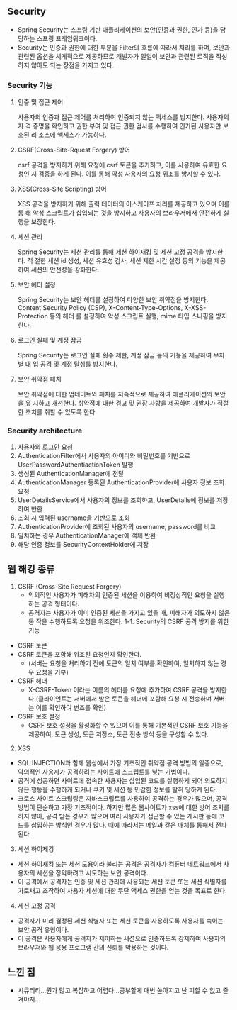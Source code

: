 ## Security
- Spring Security는 스프링 기반 애플리케이션의 보안(인증과 권한, 인가 등)을 담당하는 스프링 프레임워크이다.
- Security는 인증과 권한에 대한 부분을 Filter의 흐름에 따라서 처리를 하며, 보안과 관련된 옵션을 체계적으로 제공하므로 개발자가 일일이 보안과 관련된 로직을 작성하지 않아도 되는 장점을 가지고 있다.

### Security 기능
1. 인증 및 접근 제어

   사용자의 인증과 접근 제어를 처리하여 인증되지 않는 액세스를 방지한다. 사용자의 자
   격 증명을 확인하고 권한 부여 및 접근 권한 검사를 수행하여 인가된 사용자만 보호된 리
   소스에 액세스가 가능하다.
2. CSRF(Cross-Site-Rquest Forgery) 방어

   csrf 공격을 방지하기 위해 요청에 csrf 토큰을 추가하고, 이를 사용하여 유효한 요청인
   지 검증을 하게 된다. 이를 통해 악성 사용자의 요청 위조를 방지할 수 있다.
3. XSS(Cross-Site Scripting) 방어

   XSS 공격을 방지하기 위해 출력 데이터의 이스케이프 처리를 제공하고 있으며 이를 통
   해 악성 스크립트가 삽입되는 것을 방지하고 사용자의 브라우저에서 안전하게 실행을
   보장한다.
4. 세션 관리

   Spring Security는 세션 관리를 통해 세션 하이재킹 및 세션 고정 공격을 방지한다. 적
   절한 세션 id 생성, 세션 유효성 검사, 세션 제한 시간 설정 등의 기능을 제공하여 세션의
   안전성을 강화한다.
5. 보안 헤더 설정

   Spring Security는 보안 헤더를 설정하여 다양한 보안 취약점을 방지한다. Content
   Security Policy (CSP), X-Content-Type-Options, X-XSS-Protection 등의 헤더
   를 설정하여 악성 스크립트 실행, mime 타입 스니핑을 방지한다.
6. 로그인 실패 및 계정 잠금

   Spring Security는 로그인 실패 횟수 제한, 계정 잠금 등의 기능을 제공하여 무차별 대
   입 공격 및 계정 탈취를 방지한다.
7. 보안 취약점 패치

   보안 취약점에 대한 업데이트와 패치를 지속적으로 제공하여 애플리케이션의 보안을 유
   지하고 개선한다. 취약점에 대한 경고 및 권장 사항을 제공하여 개발자가 적절한 조치를
   취할 수 있도록 한다.

### Security architecture
1. 사용자의 로그인 요청
2. AuthenticationFilter에서 사용자의 아이디와 비밀번호를 기반으로
   UserPasswordAuthentiactionToken 발행
3. 생성된 AuthenticationManager에 전달
4. AuthenticationManager 등록된 AuthenticationProvider에 사용자 정보 조회 요청
5. UserDetailsService에서 사용자의 정보를 조회하고, UserDetails에 정보를 저장하여
   반환
6. 조회 시 입력된 username을 기반으로 조회
7. AuthenticationProvider에 조회된 사용자의 username, password를 비교
8. 일치하는 경우 AuthenticationManager에 객체 반환
9. 해당 인증 정보를 SecurityContextHolder에 저장

## 웹 해킹 종류
1. CSRF (Cross-Site Request Forgery)
    -  악의적인 사용자가 피해자의 인증된 세션을 이용하여 비정상적인 요청을 실행하는
   공격 형태이다.
   - 공격자는 사용자가 이미 인증된 세션을 가지고 있을 때, 피해자가 의도하지 않은 동
   작을 수행하도록 요청을 위조한다.
1-1.  Security의 CSRF 공격 방지를 위한 기능
-  CSRF 토큰
  - CSRF 토큰을 포함해 위조된 요청인지 확인한다.
    - (서버는 요청을 처리하기 전에 토큰의 일치 여부를 확인하여, 일치하지 않는 경우 요청을 거부)
- CSRF 헤더
  - X-CSRF-Token 이라는 이름의 헤더를 요청에 추가하여 CSRF 공격을 방지한다.(클라이언트는 서버에서 받은 토큰을 헤더에 포함해 요청 시 전송하며 서버는 이를 확인하여 변조를 확인)
- CSRF 보호 설정 
  - CSRF 보호 설정을 활성화할 수 있으며 이를 통해 기본적인 CSRF 보호 기능을 제공하여, 토큰 생성, 토큰 저장소, 토큰 전송 방식 등을 구성할 수 있다.

2.  XSS
- SQL INJECTION과 함께 웹상에서 가장 기초적인 취약점 공격 방법의 일종으로, 악의적인 사용자가 공격하려는 사이트에 스크립트를 넣는 기법이다.
- 공격에 성공하면 사이트에 접속한 사용자는 삽입된 코드를 실행하게 되어 의도하지 않은 행동을 수행하게 되거나 쿠키 및 세션 등 민감한 정보를 탈취 당하게 된다.
-  크로스 사이트 스크립팅은 자바스크립트를 사용하여 공격하는 경우가 많으며, 공격 방법이 단순하고 가장 기초적이다. 하지만 많은 웹사이트가 xss에 대한 방어 조치를 하지 않아, 공격 받는 경우가 많으며 여러 사용자가 접근할 수 있는 게시판 등에 코드를 삽입하는 방식인 경우가 많다. 때에 따라서는 메일과 같은 매체를 통해서 전파된다.

3. 세션 하이제킹
- 세션 하이재킹 또는 세션 도용이라 불리는 공격은 공격자가 컴퓨터 네트워크에서 사용자의 세션을 장악하려고 시도하는 보안 공격이다.
- 이 공격에서 공격자는 인증 및 세션 관리에 사용되는 세션 토큰 또는 세션 식별자를 가로채고 조작하여 사용자 세션에 대한 무단 액세스 권한을 얻는 것을 목표로 한다.

4. 세션 고정 공격
- 공격자가 미리 결정된 세션 식별자 또는 세션 토큰을 사용하도록 사용자를 속이는 보안 공격 유형이다.
- 이 공격은 사용자에게 공격자가 제어하는 세션으로 인증하도록 강제하여 사용자의 브라우저와 웹 응용 프로그램 간의 신뢰를 악용하는 것이다.



## 느낀 점
- 시큐리티...뭔가 많고 복잡하고 어렵다...공부할게 매번 쏟아지고 난 피할 수 없고 즐겨야지...